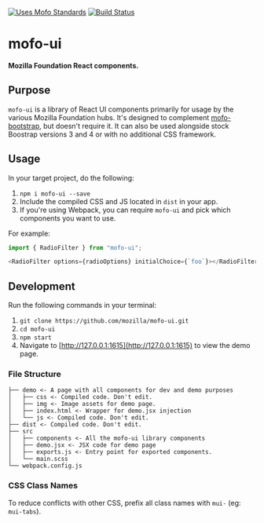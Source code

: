 [![Uses Mofo Standards](https://MozillaFoundation.github.io/mofo-standards/badge.svg)](https://github.com/MozillaFoundation/mofo-standards)
[![Build Status](https://travis-ci.org/mozilla/mofo-ui.svg?branch=master)](https://travis-ci.org/mozilla/mofo-ui)

# mofo-ui

**Mozilla Foundation React components.**

## Purpose

`mofo-ui` is a library of React UI components primarily for usage by the various Mozilla Foundation hubs. It's designed to complement [mofo-bootstrap](https://github.com/mozilla/mofo-bootstrap), but doesn't require it. It can also be used alongside stock Boostrap versions 3 and 4 or with no additional CSS framework.

## Usage

In your target project, do the following:

1. `npm i mofo-ui --save`
2. Include the compiled CSS and JS located in `dist` in your app.
3. If you're using Webpack, you can require `mofo-ui` and pick which components you want to use.

For example:

```js
import { RadioFilter } from "mofo-ui";

<RadioFilter options={radioOptions} initialChoice={`foo`}></RadioFilter>
```

## Development

Run the following commands in your terminal:

1. `git clone https://github.com/mozilla/mofo-ui.git`
2. `cd mofo-ui`
3. `npm start`
4. Navigate to [http://127.0.0.1:1615](http://127.0.0.1:1615) to view the demo page.

### File Structure

```
├── demo <- A page with all components for dev and demo purposes
│   ├── css <- Compiled code. Don't edit.
│   ├── img <- Image assets for demo page.
│   ├── index.html <- Wrapper for demo.jsx injection
│   └── js <- Compiled code. Don't edit.
├── dist <- Compiled code. Don't edit.
├── src
│   ├── components <- All the mofo-ui library components
│   ├── demo.jsx <- JSX code for demo page
│   ├── exports.js <- Entry point for exported components.
│   └── main.scss
└── webpack.config.js
```

### CSS Class Names

To reduce conflicts with other CSS, prefix all class names with `mui-` (eg: `mui-tabs`).
